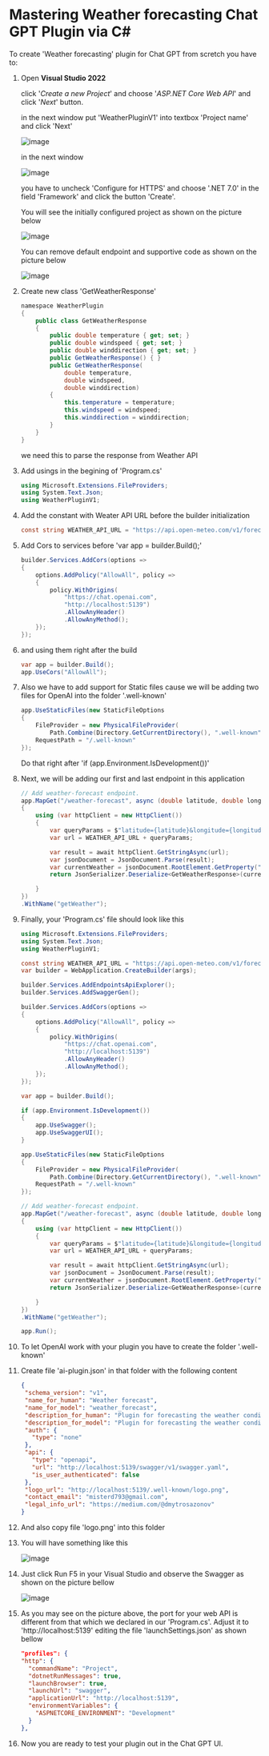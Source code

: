 <!-- 1. Launch the AspNetCore Web API application WeatherPlugin -->

# Mastering Weather forecasting Chat GPT Plugin via C#

To create 'Weather forecasting' plugin for Chat GPT from scretch you have to:
1. Open **Visual Studio 2022**

   click '_Create a new Project_' and choose '_ASP.NET Core Web API_' and click '_Next_' button.
   
   in the next window put 'WeatherPluginV1' into textbox 'Project name' and click 'Next'
   
   ![image](https://github.com/under0tech/WeatherPlugin/assets/113665703/4c865bfb-e098-4e4e-8326-35c1f8174027)

   in the next window

   ![image](https://github.com/under0tech/WeatherPlugin/assets/113665703/0ff911da-8ef0-42cd-a938-966ff6690e62)

   you have to uncheck 'Configure for HTTPS' and choose '.NET 7.0' in the field 'Framework' and click the button 'Create'.

   You will see the initially configured project as shown on the picture below

   ![image](https://github.com/under0tech/WeatherPlugin/assets/113665703/ee09f385-8d32-4fb2-86b2-a079e918761b)

   You can remove default endpoint and supportive code as shown on the picture below

   ![image](https://github.com/under0tech/WeatherPlugin/assets/113665703/bb1c9f98-2a20-4fc3-93fe-560d4a3ac3fc)

2. Create new class 'GetWeatherResponse'
   ```c#
   ﻿namespace WeatherPlugin
   {
       public class GetWeatherResponse
       {
           public double temperature { get; set; }
           public double windspeed { get; set; }
           public double winddirection { get; set; }
           public GetWeatherResponse() { }
           public GetWeatherResponse(
               double temperature,
               double windspeed,
               double winddirection)
           {
               this.temperature = temperature;
               this.windspeed = windspeed;
               this.winddirection = winddirection;
           }
       }
   }
   ```
   we need this to parse the response from Weather API

3. Add usings in the begining of 'Program.cs'
   ```c#
   using Microsoft.Extensions.FileProviders;
   using System.Text.Json;
   using WeatherPluginV1;
   ```

4. Add the constant with Weater API URL before the builder initialization
   ```c#
   const string WEATHER_API_URL = "https://api.open-meteo.com/v1/forecast?";
   ```

5. Add Cors to services before 'var app = builder.Build();'
   ```c#
   builder.Services.AddCors(options =>
   {
       options.AddPolicy("AllowAll", policy =>
       {
           policy.WithOrigins(
               "https://chat.openai.com", 
               "http://localhost:5139")
               .AllowAnyHeader()
               .AllowAnyMethod();
       });
   });
   ```

6. and using them right after the build
   ```c#
   var app = builder.Build();
   app.UseCors("AllowAll");
   ```

7. Also we have to add support for Static files cause we will be adding two files for OpenAI into the folder '.well-known'
   ```c#
   app.UseStaticFiles(new StaticFileOptions
   {
       FileProvider = new PhysicalFileProvider(
           Path.Combine(Directory.GetCurrentDirectory(), ".well-known")),
       RequestPath = "/.well-known"
   });
   ```
   Do that right after 'if (app.Environment.IsDevelopment())'

8. Next, we will be adding our first and last endpoint in this application
   ```c#
   // Add weather-forecast endpoint.
   app.MapGet("/weather-forecast", async (double latitude, double longitude) =>
   {
       using (var httpClient = new HttpClient())
       {
           var queryParams = $"latitude={latitude}&longitude={longitude}&current_weather=true";
           var url = WEATHER_API_URL + queryParams;
   
           var result = await httpClient.GetStringAsync(url);
           var jsonDocument = JsonDocument.Parse(result);
           var currentWeather = jsonDocument.RootElement.GetProperty("current_weather");
           return JsonSerializer.Deserialize<GetWeatherResponse>(currentWeather);
   
       }
   })
   .WithName("getWeather");
   ```

9. Finally, your 'Program.cs' file should look like this
   ```c#
   using Microsoft.Extensions.FileProviders;
   using System.Text.Json;
   using WeatherPluginV1;
   
   const string WEATHER_API_URL = "https://api.open-meteo.com/v1/forecast?";
   var builder = WebApplication.CreateBuilder(args);
   
   builder.Services.AddEndpointsApiExplorer();
   builder.Services.AddSwaggerGen();
   
   builder.Services.AddCors(options =>
   {
       options.AddPolicy("AllowAll", policy =>
       {
           policy.WithOrigins(
               "https://chat.openai.com",
               "http://localhost:5139")
               .AllowAnyHeader()
               .AllowAnyMethod();
       });
   });
   
   var app = builder.Build();
   
   if (app.Environment.IsDevelopment())
   {
       app.UseSwagger();
       app.UseSwaggerUI();
   }
   
   app.UseStaticFiles(new StaticFileOptions
   {
       FileProvider = new PhysicalFileProvider(
           Path.Combine(Directory.GetCurrentDirectory(), ".well-known")),
       RequestPath = "/.well-known"
   });
   
   // Add weather-forecast endpoint.
   app.MapGet("/weather-forecast", async (double latitude, double longitude) =>
   {
       using (var httpClient = new HttpClient())
       {
           var queryParams = $"latitude={latitude}&longitude={longitude}&current_weather=true";
           var url = WEATHER_API_URL + queryParams;
   
           var result = await httpClient.GetStringAsync(url);
           var jsonDocument = JsonDocument.Parse(result);
           var currentWeather = jsonDocument.RootElement.GetProperty("current_weather");
           return JsonSerializer.Deserialize<GetWeatherResponse>(currentWeather);
   
       }
   })
   .WithName("getWeather");
   
   app.Run();
   ```
10. To let OpenAI work with your plugin you have to create the folder '.well-known'

11. Create file 'ai-plugin.json' in that folder with the following content
    ```json
    {
     "schema_version": "v1",
     "name_for_human": "Weather forecast",
     "name_for_model": "weather_forecast",
     "description_for_human": "Plugin for forecasting the weather conditions by latitude and longitude.",
     "description_for_model": "Plugin for forecasting the weather conditions by latitude and longitude.",
     "auth": {
       "type": "none"
     },
     "api": {
       "type": "openapi",
       "url": "http://localhost:5139/swagger/v1/swagger.yaml",
       "is_user_authenticated": false
     },
     "logo_url": "http://localhost:5139/.well-known/logo.png",
     "contact_email": "misterd793@gmail.com",
     "legal_info_url": "https://medium.com/@dmytrosazonov"
    }
    ```
12. And also copy file 'logo.png' into this folder
    
13. You will have something like this
    
    ![image](https://github.com/under0tech/WeatherPlugin/assets/113665703/e0d150cd-ded7-4491-b914-c8d29e90de73)

14. Just click Run F5 in your Visual Studio and observe the Swagger as shown on the picture bellow

    ![image](https://github.com/under0tech/WeatherPlugin/assets/113665703/b431fd4f-d8ab-4a34-8a86-605a1cc37ebd)
    
15. As you may see on the picture above, the port for your web API is different from that which we declared 
    in our 'Program.cs'. Adjust it to 'http://localhost:5139' editing the file 'launchSettings.json' as shown bellow
    ```json
    "profiles": {
    "http": {
      "commandName": "Project",
      "dotnetRunMessages": true,
      "launchBrowser": true,
      "launchUrl": "swagger",
      "applicationUrl": "http://localhost:5139",
      "environmentVariables": {
        "ASPNETCORE_ENVIRONMENT": "Development"
      }
    },
    ```

16. Now you are ready to test your plugin out in the Chat GPT UI.

   




